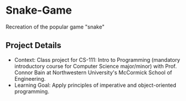 # Snake-Game
Recreation of the popular game "snake"

## Project Details
- Context: Class project for CS-111: Intro to Programming (mandatory introductory course for Computer Science major/minor) with Prof. Connor Bain at Northwestern University's McCormick School of Engineering.
- Learning Goal: Apply principles of imperative and object-oriented programming.

